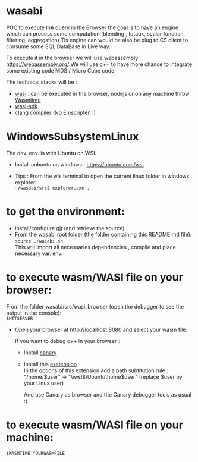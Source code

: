 
# wasabi
POC to execute InA query in the Browser the goal is to have an engine which can process some computation (blending , totaux, scalar function, filtering, aggregation)
Tis engine can would be also be plug to CS client to consume some SQL DataBase in  Live way.

To execute it in the browser we will use webassembly https://webassembly.org/
We will use c++ to have more chance to integrate some existing code MDS / Micro Cube code  

The technical stacks will be :  
  - [wasi](https://wasi.dev/)        : can be executed in the browser, nodejs or on any machine throw [Wasmtime](https://wasmtime.dev/)      
  - [wasi-sdk](https://github.com/WebAssembly/wasi-sdk)  
  - [clang](https://clang.llvm.org/) compiler (No Emscripten !)  

# WindowsSubsystemLinux
The dev. env. is with Ubuntu on WSL
  - Install unbuntu on windows :
     https://ubuntu.com/wsl

  - Tips : From the wls terminal to open the current linux folder in windows explorer:  
    <code>~/wasabi/src$ explorer.exe .</code>
  
 # to get the environment:
  
  - install/configure [git](https://teams.microsoft.com/l/entity/com.microsoft.teamspace.tab.wiki/tab::a8896480-ec96-4bc1-91fd-1f3baa4c22b9?context=%7B%22subEntityId%22%3A%22%7B%5C%22pageId%5C%22%3A16%2C%5C%22origin%5C%22%3A2%7D%22%2C%22channelId%22%3A%2219%3Afbca808d7716451fa3cf0a9679cb6970%40thread.tacv2%22%7D&tenantId=42f7676c-f455-423c-82f6-dc2d99791af7) (and retrieve the source)
  - From the wasabi root folder (the folder containing this README.md file):  
     <code>source ./wasabi.sh</code>  
        This will import all necessaries dependencies , compile and place necessary var. env.
 
 # to execute wasm/WASI file on your browser:
 From the folder wasabi/src/wasi_browser (open the debugger to see the output in the console):  
    <code>$HTTSERVER</code>
  - Open your browser at http://localhost:8080 and select your wasm file.
  
      If you want to debug c++ in your browser :
      - Install [canary](https://www.google.com/chrome/canary/)
      - Install this [exetension](https://chrome.google.com/webstore/detail/cc%20%20-devtools-support-dwa/pdcpmagijalfljmkmjngeonclgbbannb)  
        In the options of this extension add a path subtitution rule :
          "/home/$user" -> "\\wsl$\Ubuntu\home\$user" (replace $user by your Linux user) 
          
          And use Canary as browser and the Canary debugger tools as usual :)
 
 # to execute wasm/WASI file on your machine:  
 <code>$WASMTIME YOURWASMFILE</code>
 
